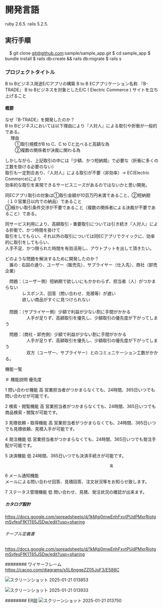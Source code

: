 # 開発言語
   ruby 2.6.5.
   rails 5.2.5.

## 実行手順
　$ git clone git@github.com:sample/sample_app.git
  $ cd sample_app
  $ bundle install
  $ rails db:create && rails db:migrate
  $ rails s

### プロジェクトタイトル
  B to Bビジネス用途E/Cアプリの構築 
  B to B ECアプリケーション名称 『B-TRADE』
  B to Bビジネスを対象としたE/C ( Electric Commerce ) サイトを立ち上げること


#### 概要
なぜ『B-TRADE』を開発したのか？		
 B to Bビジネスにおいては以下理由により『人対人』による取引や折衝が一般的である。		
　 理由		
　　 ①取引規模がB to C、C to Cと比べると高額な為		
　　 ②複数の関係者が決裁に関わる為		
		
 しかしながら、上記取引の中には『少額、かつ短納期』で必要な（折衝に多くの工数を掛ける必要のない）		
 取引も一定割合あり、『人対人』による取引が不要（非効率）→ EC(Electric Commerce)により		
 効率的な取引を実現できるサービスニーズがあるのではないかと思い開発。		
		
 同ECアプリ取引の対象は①取引金額が10百万円未満であること、②短納期（１０営業日以内での納品）であること		
 ③細かい取引条件交渉が不要であること（複数の関係者による決裁が不要であること）である。		
		
 同サービス利用により、高額取引・重要取引については引き続き『人対人』による折衝で、かつ時間を掛けて		
 取引をしてもらい、それ以外の取引については同ECアプリでクイックに、効率的に取引をしてもらい、		
 人手不足、かつ限られた時間を有効活用し、アウトプットを出して頂きたい。			
		
		
どのような問題を解決するために開発したのか？		
　誰の :  右図の通り、ユーザー（販売先）、サプライヤー（仕入先）、商社（卸売企業）		
		
　問題：（ユーザー側）短納期で欲しいにもかかわらず、担当者（人）がつかまらない		
　　　　レスポンス、回答（問い合わせ、見積等）が遅い		
　　　　欲しい商品がすぐに見つけられない		
　　　　		
　問題：（サプライヤー側）少額で利益が少ない割に手間がかかる		
　　　　　人手が足りず、高額取引を優先し、少額取引の優先度が下がってしまう		
		
　問題：（商社・卸売側）少額で利益が少ない割に手間がかかる		
　　　　　人手が足りず、高額取引を優先し、少額取引の優先度が下がってしまう		
　　　　　双方（ユーザー、サプライヤー）とのコミュニケーション工数がかかる。		

機能一覧													
													
＃		機能説明											優先度
													
1		問い合わせ機能											高
		営業担当者がつかまらなくても、24時間、365日いつでも問い合わせが可能です。											
													
													
2		検索・閲覧機能											高
		営業担当者がつかまらなくても、24時間、365日いつでも商品検索・閲覧が可能です。											
													
													
3		見積依頼・取得機能											高
		営業担当者がつかまらなくても、24時間、365日いつでも見積依頼、見積入手が可能です。											
													
													
4		発注機能											低
		営業担当者がつかまらなくても、24時間、365日いつでも発注手配が可能です。											
													
													
5		決済機能											低
		24時間、365日いつでも決済手続きが可能です。											
													
													高
6		メール通知機能											
		メールによる問い合わせ回答、見積回答、注文状況等をお知らせ致します。											
													
													
7		ステータス管理機能											低
		問い合わせ、見積、発注状況の確認が出来ます。											


##### カタログ設計
https://docs.google.com/spreadsheets/d/1kMgj0mwEnhFxvtPUdPMxrRiotgmSvfesFfK1T65JSDw/edit?usp=sharing
 
###### テーブル定義書
https://docs.google.com/spreadsheets/d/1kMgj0mwEnhFxvtPUdPMxrRiotgmSvfesFfK1T65JSDw/edit?usp=sharing


######## ワイヤーフレーム
https://cacoo.com/diagrams/s5L6ngqeZZ05JoF3/E588C

![スクリーンショット 2025-01-21 013853](https://github.com/user-attachments/assets/f9e850cc-61ae-4987-a80a-ff7ec1f293b3)

![スクリーンショット 2025-01-21 013933](https://github.com/user-attachments/assets/1ff6c90f-e15a-4cf0-a631-48ace25225f7)

######## ER図
![スクリーンショット 2025-01-21 013750](https://github.com/user-attachments/assets/44a50346-000a-4fb6-ac80-b9306944af1a)








